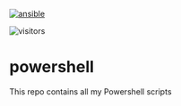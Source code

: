 [![ansible](https://img.shields.io/badge/Powershell-navy?style=for-the-badge&logo=powershell)](https://learn.microsoft.com/en-us/powershell/)

![visitors](https://visitor-badge.glitch.me/badge?page_id=qman-being.powershell&left_color=green&right_color=blue)

# powershell

This repo contains all my Powershell scripts
